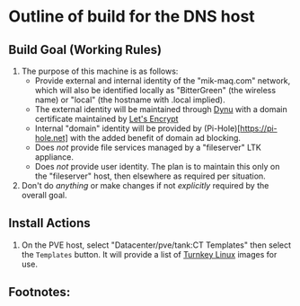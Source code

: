 Outline of build for the DNS host
======

## Build Goal (Working Rules)
   1. The purpose of this machine is as follows:
      * Provide external and internal identity of the "mik-maq.com" network, which will also be identified locally as
        "BitterGreen" (the wireless name) or "local" (the hostname with .local implied).
      * The external identity will be maintained through [Dynu](https://dynu.com) with a domain certificate maintained
        by [Let's Encrypt](https://letsencrypt.org)
      * Internal "domain" identity will be provided by (Pi-Hole)[https://pi-hole.net] with the added benefit of domain
        ad blocking.
      * Does *not* provide file services managed by a "fileserver" LTK appliance.
      * Does *not* provide user identity. The plan is to maintain this only on the "fileserver" host, then elsewhere
        as required per situation.
   2. Don't do *anything* or make changes if not *explicitly* required by the overall goal.

## Install Actions
   1. On the PVE host, select "Datacenter/pve/tank:CT Templates" then select the `Templates` button. It will provide
      a list of [Turnkey Linux](turnkeylinux.org) images for use.
       
## Footnotes:
   [^1]: ...
